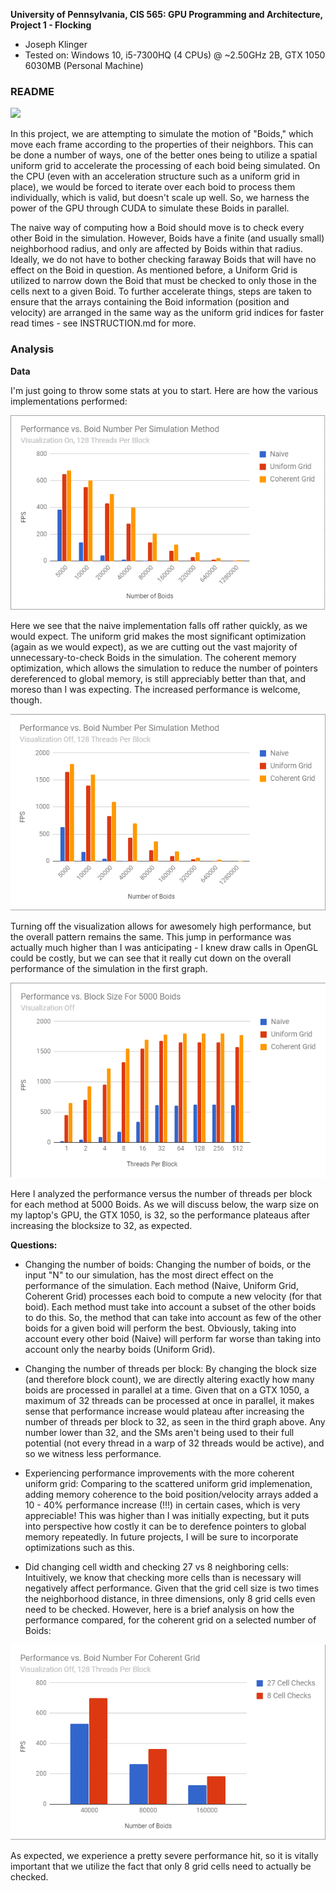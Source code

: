 **University of Pennsylvania, CIS 565: GPU Programming and Architecture,
Project 1 - Flocking**

* Joseph Klinger
* Tested on: Windows 10, i5-7300HQ (4 CPUs) @ ~2.50GHz 2B, GTX 1050 6030MB (Personal Machine)

### README

![](boids.gif)

In this project, we are attempting to simulate the motion of "Boids," which move each frame according to the properties of their neighbors. This can be done a number of ways,
one of the better ones being to utilize a spatial uniform grid to accelerate the processing of each boid being simulated. On the CPU (even with an acceleration structure such as a uniform grid in place),
we would be forced to iterate over each boid to process them individually, which is valid, but doesn't scale up well. So, we harness the power of the GPU through CUDA to simulate these Boids in parallel.

The naive way of computing how a Boid should move is to check every other Boid in the simulation. However, Boids have a finite (and usually small) neighborhood radius, and only are affected by Boids within that radius.
Ideally, we do not have to bother checking faraway Boids that will have no effect on the Boid in question. As mentioned before, a Uniform Grid is utilized to narrow down the Boid that must be checked to only those in the
cells next to a given Boid. To further accelerate things, steps are taken to ensure that the arrays containing the Boid information (position and velocity) are arranged in the same way as the uniform grid indices for faster
read times - see INSTRUCTION.md for more.

### Analysis

**Data**

I'm just going to throw some stats at you to start. Here are how the various implementations performed:

![](graph1.png)

Here we see that the naive implementation falls off rather quickly, as we would expect. The uniform grid makes the most significant optimization (again as we would expect), as we are cutting out
the vast majority of unnecessary-to-check Boids in the simulation. The coherent memory optimization, which allows the simulation to reduce the number of pointers dereferenced to global memory, is still appreciably better than 
that, and moreso than I was expecting. The increased performance is welcome, though.

![](graph2.png)

Turning off the visualization allows for awesomely high performance, but the overall pattern remains the same. This jump in performance was actually much higher than I was anticipating - I knew draw calls in OpenGL could be
costly, but we can see that it really cut down on the overall performance of the simulation in the first graph.

![](graph3.png)

Here I analyzed the performance versus the number of threads per block for each method at 5000 Boids. As we will discuss below, the warp size on my laptop's GPU, the GTX 1050, is 32, so the performance plateaus after 
increasing the blocksize to 32, as expected.

**Questions:**
* Changing the number of boids:
Changing the number of boids, or the input "N" to our simulation, has the most direct effect on the performance of the simulation.
Each method (Naive, Uniform Grid, Coherent Grid) processes each boid to compute a new velocity (for that boid).
Each method must take into account a subset of the other boids to do this. So, the method that can take into account as few of
the other boids for a given boid will perform the best. Obviously, taking into account every other boid (Naive) will perform far worse
than taking into account only the nearby boids (Uniform Grid).

* Changing the number of threads per block:
By changing the block size (and therefore block count), we are directly altering exactly how many boids are processed in parallel at a time. Given that on a GTX 1050, a maximum of 32 threads can be processed at once
in parallel, it makes sense that performance increase would plateau after increasing the number of threads per block to 32, as seen in the third graph above. Any number lower than 32, and the SMs aren't being used to their full
potential (not every thread in a warp of 32 threads would be active), and so we witness less performance.

* Experiencing performance improvements with the more coherent uniform grid:
Comparing to the scattered uniform grid implemenation, adding memory coherence to the boid position/velocity arrays added a 10 - 40% performance increase (!!!) in certain cases, which is very appreciable! This was higher than
I was initially expecting, but it puts into perspective how costly it can be to derefence pointers to global memory repeatedly. In future projects, I will be sure to incorporate optimizations such as this.

* Did changing cell width and checking 27 vs 8 neighboring cells:
Intuitively, we know that checking more cells than is necessary will negatively affect performance. Given that the grid cell size is two times the neighborhood distance, in three dimensions, only 8 grid cells even need to be checked.
However, here is a brief analysis on how the performance compared, for the coherent grid on a selected number of Boids:

![](graph4.png)

As expected, we experience a pretty severe performance hit, so it is vitally important that we utilize the fact that only 8 grid cells need to actually be checked.